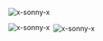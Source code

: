 <p align="left"> <img src="https://komarev.com/ghpvc/?username=x-sonny-x" alt="x-sonny-x" /> </p>

<p><img align="left" src="https://github-readme-stats.vercel.app/api/top-langs/?username=x-sonny-x&layout=compact" alt="x-sonny-x" />

&nbsp;<img align="center" src="https://github-readme-stats.vercel.app/api?username=x-sonny-x&show_icons=true" alt="x-sonny-x" /></p>
